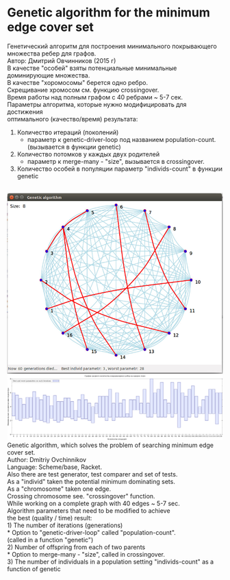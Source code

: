 # Genetic algorithm for the minimum edge cover set
Генетический алгоритм для построения минимального покрывающего множества ребер для графов. <br/>
Автор: Дмитрий Овчинников (2015 г)<br/>
В качестве "особей" взяты потенциальные минимальные доминирующие множества.<br/>
В качестве "хоромосомы" берется одно ребро.<br/>
Скрещивание хромосом см. функцию сrossingover.<br/>
Время работы над полным графом с 40 ребрами ~ 5-7 сек.<br/>
Параметры алгоритма, которые нужно модифицировать для достижения<br/>
оптимального (качество/время) результата:<br/>
1) Количество итераций (поколений)<br/>
   * параметр к genetic-driver-loop под названием population-count.<br/>
(вызывается в функции genetic)<br/>
2) Количество потомков у каждых двух родителей<br/>
   * параметр к merge-many - "size", вызывается в crossingover.<br/>
3) Количество особей в популяции параметр "individs-count" в функции genetic <br/><br/>

<img src="visualization.jpg"/>
<br/>
<img src="graphics.png" />
Genetic algorithm, which solves the problem of searching minimum edge cover set. <br/>
Author: Dmitriy Ovchinnikov<br/>
Language: Scheme/base, Racket.<br/>
Also there are test generator, test comparer and set of tests. <br/>
As a "individ" taken the potential minimum dominating sets. <br/>
As a "chromosome" taken one edge. <br/>
Crossing chromosome see. "crossingover" function. <br/>
While working on a complete graph with 40 edges ~ 5-7 sec. <br/>
Algorithm parameters that need to be modified to achieve <br/>
the best (quality / time) result: <br/>
1) The number of iterations (generations) <br/>
   * Option to "genetic-driver-loop"  called "population-count". <br/>
(called in a function "genetic") <br/>
2) Number of offspring from each of two parents <br/>
   * Option to merge-many - "size", called in crossingover. <br/>
3) The number of individuals in a population setting "individs-count" as a function of genetic <br/> <br/>
